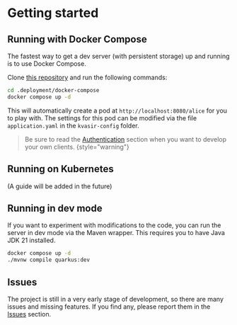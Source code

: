 # Getting started

## Running with Docker Compose

The fastest way to get a dev server (with persistent storage) up and running is to use Docker Compose.

Clone [this repository](https://gitlab.ilabt.imec.be/kvasir/kvasir-server) and run the following commands:

```bash
cd .deployment/docker-compose
docker compose up -d
```

This will automatically create a pod at `http://localhost:8080/alice` for you to play with.
The settings for this pod can be modified via the file `application.yaml` in the `kvasir-config` folder.

> Be sure to read the [Authentication](Authentication.md) section when you want to develop your own clients.
{style="warning"}



## Running on Kubernetes
(A guide will be added in the future)

## Running in dev mode

If you want to experiment with modifications to the code, you can run the server in dev mode via the Maven wrapper.
This requires you to have Java JDK 21 installed.

```bash
docker compose up -d
./mvnw compile quarkus:dev
```

## Issues

The project is still in a very early stage of development, so there are many issues and missing features. If you find
any, please report them in the [Issues](https://gitlab.ilabt.imec.be/kvasir/kvasir-server/-/issues) section.
